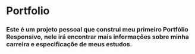# Portfolio

### Este é um projeto pessoal que construi  meu primeiro Portfólio Responsivo, nele irá encontrar mais informações sobre minha carreira e especificaçõe de meus estudos.
